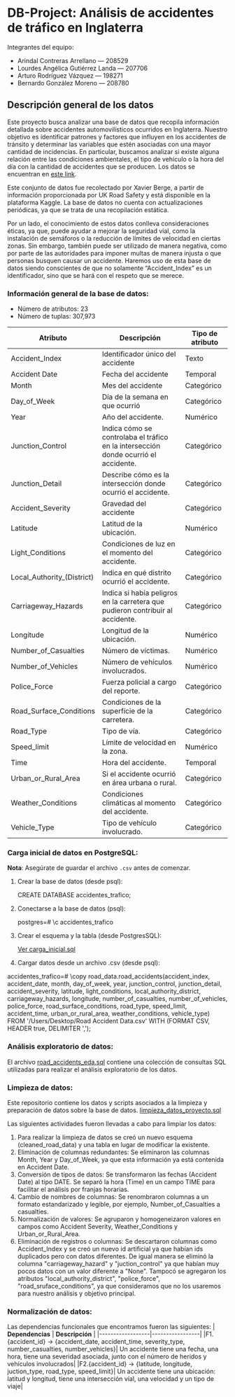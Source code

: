 
# DB-Project: Análisis de accidentes de tráfico en Inglaterra 

Integrantes del equipo: 
- Arindal Contreras Arrellano — 208529
- Lourdes Angélica Gutiérrez Landa — 207706
- Arturo Rodríguez Vázquez — 198271
- Bernardo González Moreno — 208780
  
## Descripción general de los datos 
Este proyecto busca analizar una base de datos que recopila información detallada sobre accidentes automovilísticos ocurridos en Inglaterra. Nuestro objetivo es identificar patrones y factores que influyen en los accidentes de tránsito y determinar las variables que estén asociadas con una mayor cantidad de incidencias. En particular, buscamos analizar si existe alguna relación entre las condiciones ambientales, el tipo de vehículo o la hora del día con la cantidad de accidentes que se producen. Los datos se encuentran en [este link](https://www.kaggle.com/datasets/xavierberge/road-accident-dataset?resource=download).

Este conjunto de datos fue recolectado por Xavier Berge, a partir de información proporcionada por UK Road Safety y está disponible en la plataforma Kaggle. La base de datos no cuenta con actualizaciones periódicas, ya que se trata de una recopilación estática.

Por un lado, el conocimiento de estos datos conlleva consideraciones éticas, ya que, puede ayudar a mejorar la seguridad vial, como la instalación de semáforos o la reducción de límites de velocidad en ciertas zonas. Sin embargo, también puede ser utilizado de manera negativa, como por parte de las autoridades para imponer multas de manera injusta o que personas busquen causar un accidente. Haremos uso de esta base de datos siendo conscientes de que no solamente “Accident_Index” es un identificador, sino que se hará con el respeto que se merece. 
### Información general de la base de datos: 
- Número de atributos: 23
- Número de tuplas: 307,973
  
| **Atributo** | **Descripción** | **Tipo de atributo** |
|-------------|---------------|----------------|
| Accident_Index | Identificador único del accidente | Texto|
| Accident Date | Fecha del accidente | Temporal |
| Month | Mes del accidente | Categórico |
| Day_of_Week | Día de la semana en que ocurrió | Categórico |
| Year | Año del accidente. | Numérico |
| Junction_Control | Indica cómo se controlaba el tráfico en la intersección donde ocurrió el accidente. | Categórico |
| Junction_Detail | Describe cómo es la intersección donde ocurrió el accidente. | Categórico |
| Accident_Severity | Gravedad del accidente | Categórico |
| Latitude | Latitud de la ubicación. | Numérico |
| Light_Conditions | Condiciones de luz en el momento del accidente. | Categórico |
| Local_Authority_(District) | Indica en qué distrito ocurrió el accidente. | Categórico |
| Carriageway_Hazards | Indica si había peligros en la carretera que pudieron contribuir al accidente. | Categórico |
| Longitude | Longitud de la ubicación. | Numérico |
| Number_of_Casualties | Número de víctimas. | Numérico |
| Number_of_Vehicles | Número de vehículos involucrados. | Numérico |
| Police_Force | Fuerza policial a cargo del reporte. | Categórico |
| Road_Surface_Conditions | Condiciones de la superficie de la carretera. | Categórico |
| Road_Type | Tipo de vía. | Categórico |
| Speed_limit | Límite de velocidad en la zona. | Numérico |
| Time | Hora del accidente. | Temporal |
| Urban_or_Rural_Area | Si el accidente ocurrió en área urbana o rural. | Categórico |
| Weather_Conditions | Condiciones climáticas al momento del accidente. | Categórico |
| Vehicle_Type | Tipo de vehículo involucrado. | Categórico |

### Carga inicial de datos en PostgreSQL:
**Nota**: Asegúrate de guardar el archivo `.csv` antes de comenzar.

1. Crear la base de datos (desde psql):

   CREATE DATABASE accidentes_trafico;
   
3. Conectarse a la base de datos (psql):

   postgres=# \c accidentes_trafico
   
3. Crear el esquema y la tabla (desde PostgresSQL):

    [Ver carga_inicial.sql](https://github.com/arindalC/DB-Project/blob/main/carga_inicial.sql)
  
4. Cargar datos desde un archivo .csv (desde psql):

  accidentes_trafico=# \copy road_data.road_accidents(accident_index, accident_date, month, day_of_week, year, junction_control, junction_detail, accident_severity,               latitude, light_conditions,     local_authority_district, carriageway_hazards, longitude, number_of_casualties, number_of_vehicles, police_force, road_surface_conditions,        road_type, speed_limit, accident_time,  urban_or_rural_area, weather_conditions, vehicle_type) FROM '/Users/Desktop/Road Accident Data.csv' WITH (FORMAT CSV, HEADER true,        DELIMITER ',');

 ###  Análisis exploratorio de datos:
 El archivo [road_accidents_eda.sql](https://github.com/arindalC/DB-Project/blob/main/road_accidents_eda.sql) contiene una colección de consultas SQL utilizadas para realizar el análisis exploratorio de los datos. 
   
###  Limpieza de datos:
Este repositorio contiene los datos y scripts asociados a la limpieza y preparación de datos sobre la base de datos. 
[limpieza_datos_proyecto.sql](https://github.com/arindalC/DB-Project/blob/main/limpieza_datos_proyecto.sql)

Las siguientes actividades fueron llevadas a cabo para limpiar los datos:
1. Para realizar la limpieza de datos se creó un nuevo esquema (cleaned_road_data) y una tabla en lugar de modificar la existente.
2. Eliminación de columnas redundantes:
   Se eliminaron las columnas Month, Year y Day_of_Week, ya que esta información ya está contenida en Accident Date.
3. Conversión de tipos de datos:
   Se transformaron las fechas (Accident Date) al tipo DATE.
   Se separó la hora (Time) en un campo TIME para facilitar el análisis por franjas horarias.
4. Cambio de nombres de columnas:
   Se renombraron columnas a un formato estandarizado y legible, por ejemplo, Number_of_Casualties a casualties.
5. Normalización de valores:
   Se agruparon y homogeneizaron valores en campos como Accident Severity, Weather_Conditions y Urban_or_Rural_Area.
6. Eliminación de registros o columnas:
   Se descartaron columnas como Accident_Index y se creó un nuevo id artificial ya que habían ids duplicados pero con datos diferentes. De igual manera se eliminó la columna "carriageway_hazard" y "juction_control" ya que habían muy pocos datos con un valor diferente a "None". Tampocó se agregaron los atributos "local_authority_district", "police_force", "road_sruface_conditions", ya que consideramos que no los usaremos para nuestro análisis y objetivo principal. 
   
###  Normalización de datos:
Las dependencias funcionales que encontramos fueron las siguientes:
| **Dependencias** | **Descripción** | 
|------------------|-----------------|
|F1. {accident_id} → {accident_date, accident_time, severity_type, number_casualties, number_vehicles}| Un accidente tiene una fecha, una hora, tiene una severidad asociada, junto con el número de heridos y vehículos involucrados| 
|F2.{accident_id}  → {latitude, longitude, juction_type, road_type, speed_limit}| Un accidente tiene una ubicación: latitud y longitud, tiene una intersección víal, una velocidad y un tipo de viaje|



